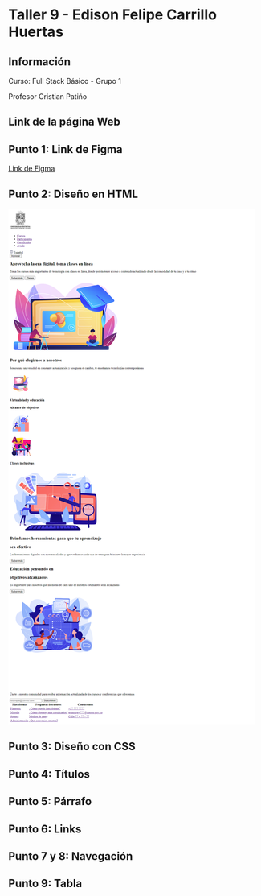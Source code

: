 <h1>Taller 9 - Edison Felipe Carrillo Huertas</h1>

<h2>Información</h2>
<p>Curso: Full Stack Básico - Grupo 1</p>
<p>Profesor Cristian Patiño</p>

<h2>Link de la página Web</h2>


<h2>Punto 1: Link de Figma</h2>
<a href="https://www.figma.com/file/wPMgZf0SMW8wT82uz0Ghfx/Edison-Felipe-Carrillo-Huertas?type=design&node-id=0%3A1&mode=design&t=ZvQxARF5UTtIUiKy-1">Link de Figma</a>

<h2>Punto 2: Diseño en HTML</h2>
<img src="./public/images/punto-2.png" alt="punto 2">

<h2>Punto 3: Diseño con CSS</h2>

<h2>Punto 4: Títulos</h2>

<h2>Punto 5: Párrafo</h2>

<h2>Punto 6: Links</h2>

<h2>Punto 7 y 8: Navegación</h2>

<h2>Punto 9: Tabla</h2>